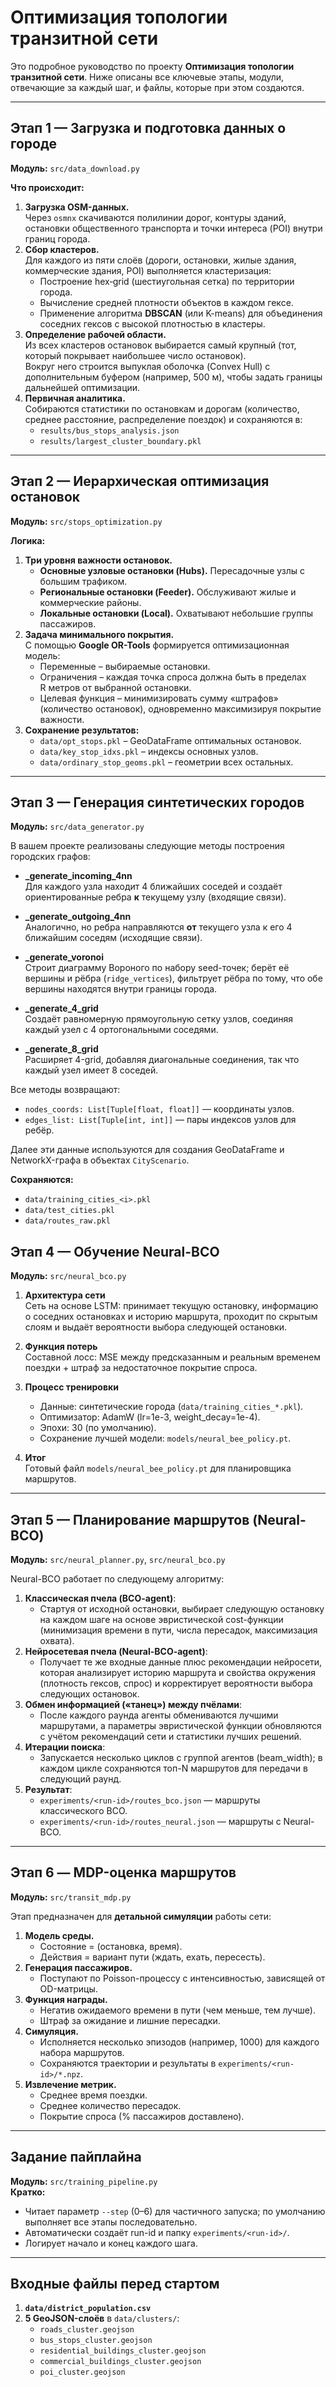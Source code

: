 # Оптимизация топологии транзитной сети

Это подробное руководство по проекту **Оптимизация топологии транзитной сети**. Ниже описаны все ключевые этапы, модули, отвечающие за каждый шаг, и файлы, которые при этом создаются.

---

## Этап 1 — Загрузка и подготовка данных о городе

**Модуль:** `src/data_download.py`

**Что происходит:**
1. **Загрузка OSM-данных.**  
   Через `osmnx` скачиваются полилинии дорог, контуры зданий, остановки общественного транспорта и точки интереса (POI) внутри границ города.
2. **Сбор кластеров.**  
   Для каждого из пяти слоёв (дороги, остановки, жилые здания, коммерческие здания, POI) выполняется кластеризация:
   - Построение hex‑grid (шестиугольная сетка) по территории города.
   - Вычисление средней плотности объектов в каждом гексе.
   - Применение алгоритма **DBSCAN** (или K-means) для объединения соседних гексов с высокой плотностью в кластеры.
3. **Определение рабочей области.**  
   Из всех кластеров остановок выбирается самый крупный (тот, который покрывает наибольшее число остановок).  
   Вокруг него строится выпуклая оболочка (Convex Hull) с дополнительным буфером (например, 500 м), чтобы задать границы дальнейшей оптимизации.
4. **Первичная аналитика.**  
   Собираются статистики по остановкам и дорогам (количество, среднее расстояние, распределение поездок) и сохраняются в:
   - `results/bus_stops_analysis.json`
   - `results/largest_cluster_boundary.pkl`

---

## Этап 2 — Иерархическая оптимизация остановок

**Модуль:** `src/stops_optimization.py`

**Логика:**
1. **Три уровня важности остановок.**  
   - **Основные узловые остановки (Hubs).** Пересадочные узлы с большим трафиком.  
   - **Региональные остановки (Feeder).** Обслуживают жилые и коммерческие районы.  
   - **Локальные остановки (Local).** Охватывают небольшие группы пассажиров.
2. **Задача минимального покрытия.**  
   С помощью **Google OR-Tools** формируется оптимизационная модель:  
   - Переменные – выбираемые остановки.  
   - Ограничения – каждая точка спроса должна быть в пределах R метров от выбранной остановки.  
   - Целевая функция – минимизировать сумму «штрафов» (количество остановок), одновременно максимизируя покрытие важности.
3. **Сохранение результатов:**
   - `data/opt_stops.pkl` – GeoDataFrame оптимальных остановок.
   - `data/key_stop_idxs.pkl` – индексы основных узлов.
   - `data/ordinary_stop_geoms.pkl` – геометрии всех остальных.

---

## Этап 3 — Генерация синтетических городов

**Модуль:** `src/data_generator.py`

В вашем проекте реализованы следующие методы построения городских графов:

- **_generate_incoming_4nn**  
  Для каждого узла находит 4 ближайших соседей и создаёт ориентированные ребра **к** текущему узлу (входящие связи).

- **_generate_outgoing_4nn**  
  Аналогично, но ребра направляются **от** текущего узла к его 4 ближайшим соседям (исходящие связи).

- **_generate_voronoi**  
  Строит диаграмму Вороного по набору seed-точек; берёт её вершины и рёбра (`ridge_vertices`), фильтрует рёбра по тому, что обе вершины находятся внутри границы города.

- **_generate_4_grid**  
  Создаёт равномерную прямоугольную сетку узлов, соединяя каждый узел с 4 ортогональными соседями.

- **_generate_8_grid**  
  Расширяет 4-grid, добавляя диагональные соединения, так что каждый узел имеет 8 соседей.

Все методы возвращают:
- `nodes_coords: List[Tuple[float, float]]` — координаты узлов.
- `edges_list: List[Tuple[int, int]]` — пары индексов узлов для ребёр.

Далее эти данные используются для создания GeoDataFrame и NetworkX-графа в объектах `CityScenario`.

**Сохраняются:**
- `data/training_cities_<i>.pkl`
- `data/test_cities.pkl`
- `data/routes_raw.pkl`

## Этап 4 — Обучение Neural-BCO

**Модуль:** `src/neural_bco.py`

1. **Архитектура сети**  
   Сеть на основе LSTM: принимает текущую остановку, информацию о соседних остановках и историю маршрута, проходит по скрытым слоям и выдаёт вероятности выбора следующей остановки.

2. **Функция потерь**  
   Составной лосс: MSE между предсказанным и реальным временем поездки + штраф за недостаточное покрытие спроса.

3. **Процесс тренировки**  
   - Данные: синтетические города (`data/training_cities_*.pkl`).  
   - Оптимизатор: AdamW (lr=1e-3, weight_decay=1e-4).  
   - Эпохи: 30 (по умолчанию).  
   - Сохранение лучшей модели: `models/neural_bee_policy.pt`.

4. **Итог**  
   Готовый файл `models/neural_bee_policy.pt` для планировщика маршрутов.

---
## Этап 5 — Планирование маршрутов (Neural-BCO)

**Модуль:** `src/neural_planner.py`, `src/neural_bco.py`

Neural-BCO работает по следующему алгоритму:

1. **Классическая пчела (BCO-agent)**:
   - Стартуя от исходной остановки, выбирает следующую остановку на каждом шаге на основе эвристической cost-функции (минимизация времени в пути, числа пересадок, максимизация охвата).
2. **Нейросетевая пчела (Neural-BCO-agent)**:
   - Получает те же входные данные плюс рекомендации нейросети, которая анализирует историю маршрута и свойства окружения (плотность гексов, спрос) и корректирует вероятности выбора следующих остановок.
3. **Обмен информацией («танец») между пчёлами**:
   - После каждого раунда агенты обмениваются лучшими маршрутами, а параметры эвристической функции обновляются с учётом рекомендаций сети и статистики лучших решений.
4. **Итерации поиска**:
   - Запускается несколько циклов с группой агентов (beam_width); в каждом цикле сохраняются топ-N маршрутов для передачи в следующий раунд.
5. **Результат**:
   - `experiments/<run-id>/routes_bco.json` — маршруты классического BCO.
   - `experiments/<run-id>/routes_neural.json` — маршруты с Neural-BCO.

---

## Этап 6 — MDP-оценка маршрутов

**Модуль:** `src/transit_mdp.py`

Этап предназначен для **детальной симуляции** работы сети:

1. **Модель среды.**  
   - Состояние = (остановка, время).  
   - Действия = вариант пути (ждать, ехать, пересесть).
2. **Генерация пассажиров.**  
   - Поступают по Poisson-процессу с интенсивностью, зависящей от OD-матрицы.
3. **Функция награды.**  
   - Негатив ожидаемого времени в пути (чем меньше, тем лучше).  
   - Штраф за ожидание и лишние пересадки.
4. **Симуляция.**  
   - Исполняется несколько эпизодов (например, 1000) для каждого набора маршрутов.
   - Сохраняются траектории и результаты в `experiments/<run-id>/*.npz`.
5. **Извлечение метрик.**  
   - Среднее время поездки.  
   - Среднее количество пересадок.  
   - Покрытие спроса (% пассажиров доставлено).

---

## Задание пайплайна

**Модуль:** `src/training_pipeline.py`  
**Кратко:**
- Читает параметр `--step` (0–6) для частичного запуска; по умолчанию выполняет все этапы последовательно.
- Автоматически создаёт run-id и папку `experiments/<run-id>/`.
- Логирует начало и конец каждого шага.

---

## Входные файлы перед стартом

1. **`data/district_population.csv`**  
2. **5 GeoJSON-слоёв** в `data/clusters/`:  
   - `roads_cluster.geojson`  
   - `bus_stops_cluster.geojson`  
   - `residential_buildings_cluster.geojson`  
   - `commercial_buildings_cluster.geojson`  
   - `poi_cluster.geojson`  
